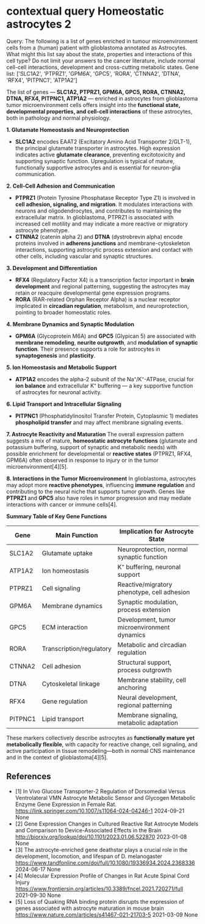# contextual query Homeostatic astrocytes 2

Query: The following is a list of genes enriched in tumour microenvironment cells from a (human) patient with glioblastoma  annotated as Astrocytes.  What might this list say about the state, properties and interactions of this cell type?  Do not limit your answers to the cancer literature,  include normal cell-cell interactions, development and cross-cutting metabolic states.  Gene list: ['SLC1A2', 'PTPRZ1', 'GPM6A', 'GPC5', 'RORA', 'CTNNA2', 'DTNA', 'RFX4', 'PITPNC1', 'ATP1A2']

The list of genes — **SLC1A2, PTPRZ1, GPM6A, GPC5, RORA, CTNNA2, DTNA, RFX4, PITPNC1, ATP1A2** — enriched in astrocytes from glioblastoma tumor microenvironment cells offers insight into the **functional state, developmental properties, and cell-cell interactions** of these astrocytes, both in pathology and normal physiology.

**1. Glutamate Homeostasis and Neuroprotection**
- **SLC1A2** encodes EAAT2 (Excitatory Amino Acid Transporter 2/GLT-1), the principal glutamate transporter in astrocytes. High expression indicates active **glutamate clearance**, preventing excitotoxicity and supporting synaptic function. Upregulation is typical of mature, functionally supportive astrocytes and is essential for neuron-glia communication.

**2. Cell-Cell Adhesion and Communication**
- **PTPRZ1** (Protein Tyrosine Phosphatase Receptor Type Z1) is involved in **cell adhesion, signaling, and migration**. It modulates interactions with neurons and oligodendrocytes, and contributes to maintaining the extracellular matrix. In glioblastoma, PTPRZ1 is associated with increased cell motility and may indicate a more reactive or migratory astrocyte phenotype.
- **CTNNA2** (catenin alpha 2) and **DTNA** (dystrobrevin alpha) encode proteins involved in **adherens junctions** and membrane-cytoskeleton interactions, supporting astrocytic process extension and contact with other cells, including vascular and synaptic structures.

**3. Development and Differentiation**
- **RFX4** (Regulatory Factor X4) is a transcription factor important in **brain development** and regional patterning, suggesting the astrocytes may retain or reacquire developmental gene expression programs.
- **RORA** (RAR-related Orphan Receptor Alpha) is a nuclear receptor implicated in **circadian regulation**, metabolism, and neuroprotection, pointing to broader homeostatic roles.

**4. Membrane Dynamics and Synaptic Modulation**
- **GPM6A** (Glycoprotein M6A) and **GPC5** (Glypican 5) are associated with **membrane remodeling**, **neurite outgrowth**, and **modulation of synaptic function**. Their presence supports a role for astrocytes in **synaptogenesis** and **plasticity**.

**5. Ion Homeostasis and Metabolic Support**
- **ATP1A2** encodes the alpha-2 subunit of the Na⁺/K⁺-ATPase, crucial for **ion balance** and extracellular K⁺ buffering — a key supportive function of astrocytes for neuronal activity.

**6. Lipid Transport and Intracellular Signaling**
- **PITPNC1** (Phosphatidylinositol Transfer Protein, Cytoplasmic 1) mediates **phospholipid transfer** and may affect membrane signaling events.

**7. Astrocyte Reactivity and Maturation**
The overall expression pattern suggests a mix of mature, **homeostatic astrocyte functions** (glutamate and potassium buffering, support of synaptic and metabolic needs) with possible enrichment for developmental or **reactive states** (PTPRZ1, RFX4, GPM6A) often observed in response to injury or in the tumor microenvironment[4][5].

**8. Interactions in the Tumor Microenvironment**
In glioblastoma, astrocytes may adopt more **reactive phenotypes**, influencing **immune regulation** and contributing to the neural niche that supports tumor growth. Genes like **PTPRZ1** and **GPC5** also have roles in tumor progression and may mediate interactions with cancer or immune cells[4].

**Summary Table of Key Gene Functions**

| Gene      | Main Function        | Implication for Astrocyte State                  |
|-----------|---------------------|--------------------------------------------------|
| SLC1A2    | Glutamate uptake    | Neuroprotection, normal synaptic function        |
| ATP1A2    | Ion homeostasis     | K⁺ buffering, neuronal support                   |
| PTPRZ1    | Cell signaling      | Reactive/migratory phenotype, cell adhesion      |
| GPM6A     | Membrane dynamics   | Synaptic modulation, process extension           |
| GPC5      | ECM interaction     | Development, tumor microenvironment dynamics     |
| RORA      | Transcription/regulatory | Metabolic and circadian regulation         |
| CTNNA2    | Cell adhesion       | Structural support, process outgrowth            |
| DTNA      | Cytoskeletal linkage| Membrane stability, cell anchoring               |
| RFX4      | Gene regulation     | Neural development, regional patterning          |
| PITPNC1   | Lipid transport     | Membrane signaling, metabolic adaptation         |

These markers collectively describe astrocytes as **functionally mature yet metabolically flexible**, with capacity for reactive change, cell signaling, and active participation in tissue remodeling—both in normal CNS maintenance and in the context of glioblastoma[4][5].



## References

- [1] In Vivo Glucose Transporter-2 Regulation of Dorsomedial Versus Ventrolateral VMN Astrocyte Metabolic Sensor and Glycogen Metabolic Enzyme Gene Expression in Female Rat. https://link.springer.com/10.1007/s11064-024-04246-1 2024-09-21 None
- [2] Gene Expression Changes in Cultured Reactive Rat Astrocyte Models and Comparison to Device-Associated Effects in the Brain http://biorxiv.org/lookup/doi/10.1101/2023.01.06.522870 2023-01-08 None
- [3] The astrocyte-enriched gene deathstar plays a crucial role in the development, locomotion, and lifespan of D. melanogaster https://www.tandfonline.com/doi/full/10.1080/19336934.2024.2368336 2024-06-17 None
- [4] Molecular Expression Profile of Changes in Rat Acute Spinal Cord Injury https://www.frontiersin.org/articles/10.3389/fncel.2021.720271/full 2021-09-30 None
- [5] Loss of Quaking RNA binding protein disrupts the expression of genes associated with astrocyte maturation in mouse brain https://www.nature.com/articles/s41467-021-21703-5 2021-03-09 None